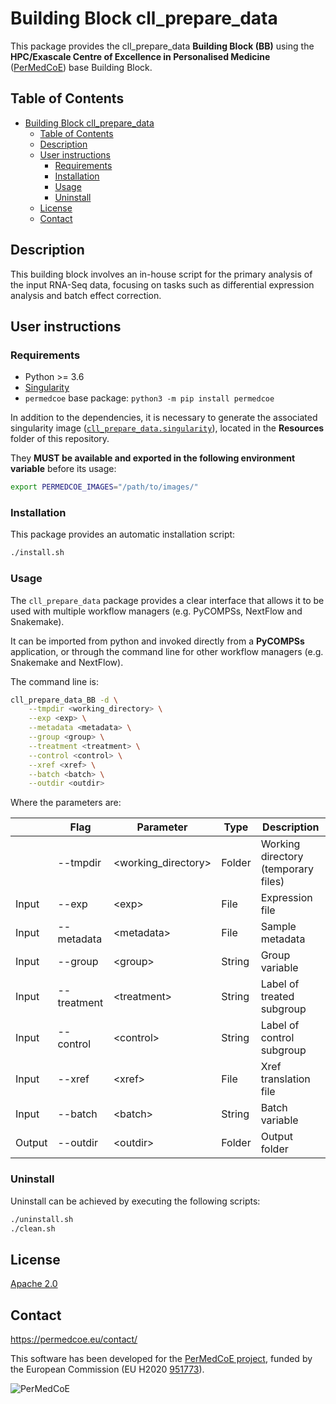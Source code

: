 # Building Block cll_prepare_data

This package provides the cll_prepare_data **Building Block (BB)** using the **HPC/Exascale Centre of Excellence in Personalised Medicine**
([PerMedCoE](https://permedcoe.eu/)) base Building Block.

## Table of Contents

- [Building Block cll\_prepare\_data](#building-block-cll_prepare_data)
  - [Table of Contents](#table-of-contents)
  - [Description](#description)
  - [User instructions](#user-instructions)
    - [Requirements](#requirements)
    - [Installation](#installation)
    - [Usage](#usage)
    - [Uninstall](#uninstall)
  - [License](#license)
  - [Contact](#contact)

## Description

This building block involves an in-house script for the primary analysis of the input RNA-Seq data, focusing on tasks such as differential expression analysis and batch effect correction.

## User instructions

### Requirements

- Python >= 3.6
- [Singularity](https://singularity.lbl.gov/docs-installation)
- `permedcoe` base package: `python3 -m pip install permedcoe`

In addition to the dependencies, it is necessary to generate the associated
singularity image ([`cll_prepare_data.singularity`](../Resources/images/cll_prepare_data.singularity)),
located in the **Resources** folder of this repository.

They **MUST be available and exported in the following environment variable**
before its usage:

```bash
export PERMEDCOE_IMAGES="/path/to/images/"
```

### Installation

This package provides an automatic installation script:

```bash
./install.sh
```

### Usage

The `cll_prepare_data` package provides a clear interface that allows
it to be used with multiple workflow managers (e.g. PyCOMPSs, NextFlow and
Snakemake).

It can be imported from python and invoked directly from a **PyCOMPSs**
application, or through the command line for other workflow managers
(e.g. Snakemake and NextFlow).

The command line is:

```bash
cll_prepare_data_BB -d \
    --tmpdir <working_directory> \
    --exp <exp> \
    --metadata <metadata> \
    --group <group> \
    --treatment <treatment> \
    --control <control> \
    --xref <xref> \
    --batch <batch> \
    --outdir <outdir>
```

Where the parameters are:

|        | Flag        | Parameter            | Type   | Description                         |
|--------|-------------|----------------------|--------|-------------------------------------|
|        | --tmpdir    | \<working_directory> | Folder | Working directory (temporary files) |
| Input  | --exp       | \<exp>               | File   | Expression file                     |
| Input  | --metadata  | \<metadata>          | File   | Sample metadata                     |
| Input  | --group     | \<group>             | String | Group variable                      |
| Input  | --treatment | \<treatment>         | String | Label of treated subgroup           |
| Input  | --control   | \<control>           | String | Label of control subgroup           |
| Input  | --xref      | \<xref>              | File   | Xref translation file               |
| Input  | --batch     | \<batch>             | String | Batch variable                      |
| Output | --outdir    | \<outdir>            | Folder | Output folder                       |


### Uninstall

Uninstall can be achieved by executing the following scripts:

```bash
./uninstall.sh
./clean.sh
```

## License

[Apache 2.0](https://www.apache.org/licenses/LICENSE-2.0)

## Contact

<https://permedcoe.eu/contact/>

This software has been developed for the [PerMedCoE project](https://permedcoe.eu/), funded by the European Commission (EU H2020 [951773](https://cordis.europa.eu/project/id/951773)).

![](https://permedcoe.eu/wp-content/uploads/2020/11/logo_1.png "PerMedCoE")
